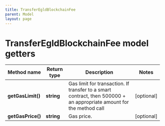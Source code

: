 ```yaml
---
title: TransferEgldBlockchainFee
parent: Model
layout: page
---
```


# TransferEgldBlockchainFee model getters

Method name | Return type | Description | Notes
------------ | ------------- | ------------- | -------------
**getGasLimit()** | **string** | Gas limit for transaction. If transfer to a smart contract, then 500000 + an appropriate amount for the method call | [optional]
**getGasPrice()** | **string** | Gas price. | [optional]

